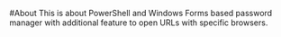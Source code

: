 #About
This is about PowerShell and Windows Forms based password manager with additional feature to open URLs with specific browsers.

